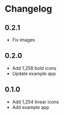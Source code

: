 # Changelog

## 0.2.1

* Fix images

## 0.2.0

* Add 1,258 bold icons
* Update example app

## 0.1.0

* Add 1,254 linear icons
* Add example app
